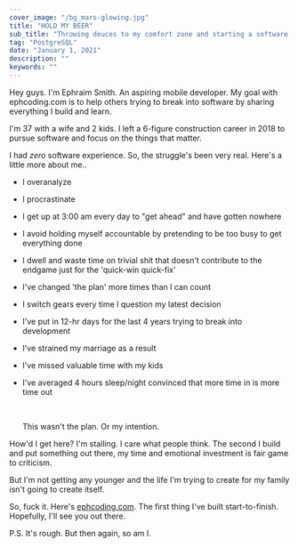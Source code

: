 ```yaml
---
cover_image: "/bg_mars-glowing.jpg"
title: "HOLD MY BEER"
sub_title: "Throwing deuces to my comfort zone and starting a software blog."
tag: "PostgreSQL"
date: "January 1, 2021"
description: ""
keywords: ""
---
```


Hey guys. I'm Ephraim Smith. An aspiring mobile developer. My goal with ephcoding.com is to help others trying to break into software by sharing everything I build and learn.

I'm 37 with a wife and 2 kids. I left a 6-figure construction career in 2018 to pursue software and focus on the things that matter.

I had _zero_ software experience. So, the struggle's been very real. Here's a little more about me..

- I overanalyze
- I procrastinate
- I get up at 3:00 am every day to "get ahead" and have gotten nowhere
- I avoid holding myself accountable by pretending to be too busy to get everything done
- I dwell and waste time on trivial shit that doesn't contribute to the endgame just for the 'quick-win quick-fix'
- I've changed 'the plan' more times than I can count
- I switch gears every time I question my latest decision
- I've put in 12-hr days for the last 4 years trying to break into development
- I've strained my marriage as a result
- I've missed valuable time with my kids
- I've averaged 4 hours sleep/night convinced that more time in is more time out

  <br>

  This wasn't the plan. Or my intention.

How'd I get here? I'm stalling. I care what people think. The second I build and put something out there, my time and emotional investment is fair game to criticism.

But I'm not getting any younger and the life I'm trying to create for my family isn't going to create itself.

So, fuck it. Here's [ephcoding.com](https://www.ephcoding.com). The first thing I've built start-to-finish. Hopefully, I'll see you out there.

P.S. It's rough. But then again, so am I.
